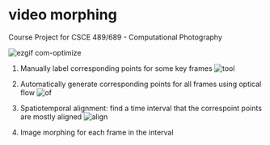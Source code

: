 # video morphing
Course Project for CSCE 489/689 - Computational Photography


![ezgif com-optimize](https://user-images.githubusercontent.com/5975007/90946959-aac9ca80-e3f7-11ea-86c4-f014ff9fbccf.gif)

1. Manually label corresponding points for some key frames
![tool](https://user-images.githubusercontent.com/5975007/90946854-ab159600-e3f6-11ea-9507-9217f9343a17.png)

2. Automatically generate corresponding points for all frames using optical flow
![of](https://user-images.githubusercontent.com/5975007/90946865-c7b1ce00-e3f6-11ea-9740-04b83887b878.png)

3. Spatiotemporal alignment: find a time interval that the correspoint points are mostly aligned
![align](https://user-images.githubusercontent.com/5975007/90947030-30e61100-e3f8-11ea-9b1c-e4af89c78377.jpg)

4. Image morphing for each frame in the interval
